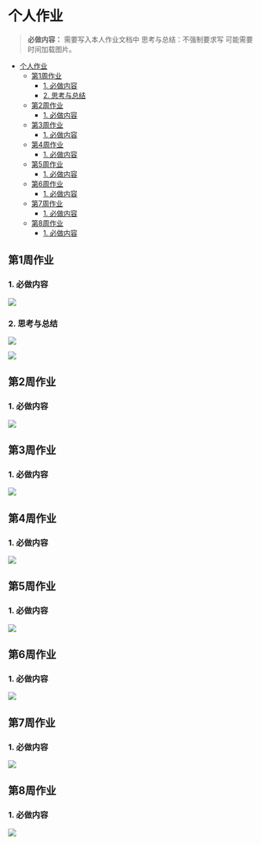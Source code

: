 # 个人作业

> **必做内容：** 需要写入本人作业文档中
> 思考与总结：不强制要求写
> 可能需要时间加载图片。

- [个人作业](#个人作业)
  - [第1周作业](#第1周作业)
    - [1. 必做内容](#1-必做内容)
    - [2. 思考与总结](#2-思考与总结)
  - [第2周作业](#第2周作业)
    - [1. 必做内容](#1-必做内容-1)
  - [第3周作业](#第3周作业)
    - [1. 必做内容](#1-必做内容-2)
  - [第4周作业](#第4周作业)
    - [1. 必做内容](#1-必做内容-3)
  - [第5周作业](#第5周作业)
    - [1. 必做内容](#1-必做内容-4)
  - [第6周作业](#第6周作业)
    - [1. 必做内容](#1-必做内容-5)
  - [第7周作业](#第7周作业)
    - [1. 必做内容](#1-必做内容-6)
  - [第8周作业](#第8周作业)
    - [1. 必做内容](#1-必做内容-7)

## 第1周作业

### 1. 必做内容

![](./hw_personal_images/hw_1_compulsory.jpg)

### 2. 思考与总结

![](./hw_personal_images/hw_1_elective_1.jpg)

![](./hw_personal_images/hw_1_elective_2.jpg)


## 第2周作业

### 1. 必做内容

![](./hw_personal_images/hw_2_compulsory.jpg)


## 第3周作业

### 1. 必做内容

![](./hw_personal_images/hw_3_compulsory.jpg)

## 第4周作业

### 1. 必做内容

![](./hw_personal_images/hw_4_compulsory.jpg)

## 第5周作业

### 1. 必做内容

![](./hw_personal_images/hw_5_compulsory.jpg)

## 第6周作业

### 1. 必做内容

![](./hw_personal_images/hw_6_compulsory.jpg)

## 第7周作业

### 1. 必做内容

![](./hw_personal_images/hw_7_compulsory.jpg)

## 第8周作业

### 1. 必做内容

![](./hw_personal_images/hw_8_compulsory.jpg)